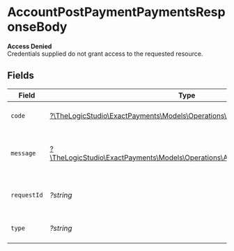 # AccountPostPaymentPaymentsResponseBody

**Access Denied**\
Credentials supplied do not grant access to the requested resource.



## Fields

| Field                                                                                                                              | Type                                                                                                                               | Required                                                                                                                           | Description                                                                                                                        | Example                                                                                                                            |
| ---------------------------------------------------------------------------------------------------------------------------------- | ---------------------------------------------------------------------------------------------------------------------------------- | ---------------------------------------------------------------------------------------------------------------------------------- | ---------------------------------------------------------------------------------------------------------------------------------- | ---------------------------------------------------------------------------------------------------------------------------------- |
| `code`                                                                                                                             | [?\TheLogicStudio\ExactPayments\Models\Operations\AccountPostPaymentCode](../../models/operations/AccountPostPaymentCode.md)       | :heavy_minus_sign:                                                                                                                 | Code of the authorization error.                                                                                                   | payments-forbidden-error                                                                                                           |
| `message`                                                                                                                          | [?\TheLogicStudio\ExactPayments\Models\Operations\AccountPostPaymentMessage](../../models/operations/AccountPostPaymentMessage.md) | :heavy_minus_sign:                                                                                                                 | Message explaining the authorization error.                                                                                        | You do not have permission to access this resource.                                                                                |
| `requestId`                                                                                                                        | *?string*                                                                                                                          | :heavy_minus_sign:                                                                                                                 | Request identifier in UUID format.                                                                                                 | bcc78633-cd09-4e7d-8f3b-d593fdc1439c                                                                                               |
| `type`                                                                                                                             | *?string*                                                                                                                          | :heavy_minus_sign:                                                                                                                 | It shows as authorization error.                                                                                                   | authorization-error                                                                                                                |